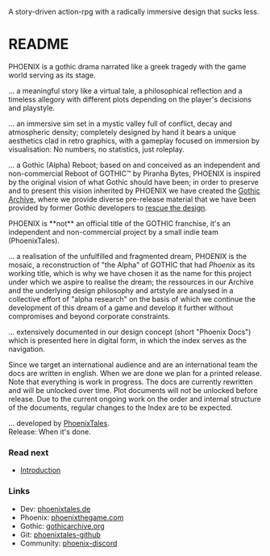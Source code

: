 <p class="suptext">A story-driven action-rpg with a 
radically immersive design that sucks less.</p>


# README

PHOENIX is a gothic drama narrated like a greek tragedy with the game world serving as its stage.  

... a meaningful story like a virtual tale, a philosophical reflection and a timeless allegory with different plots depending on the player's decisions and playstyle.  
 
... an immersive sim set in a mystic valley full of conflict, decay and atmospheric density; completely designed by hand it bears a unique aesthetics clad in retro graphics, with a gameplay focused on immersion by visualisation: No numbers, no statistics, just roleplay.

... a Gothic (Alpha) Reboot; based on and conceived as an independent and non-commercial Reboot of GOTHIC&trade; by Piranha Bytes, PHOENIX is inspired by the original vision of what Gothic should have been; in order to preserve and to present this vision inherited by PHOENIX we have created the [Gothic Archive](https://gothicarchive.org), where we provide diverse pre-release material that we have been provided by former Gothic developers to [rescue the design](https://phoenixthegame.com/specials/20thAnniversary/AJourneyToMike.html).

<p class="subtext">PHOENIX is **not** an official title of the GOTHIC franchise, it's an independent and non-commercial project by a small indie team (PhoenixTales).</p>

... a realisation of the unfulfilled and fragmented dream, PHOENIX is the mosaic, a reconstruction of "the Alpha" of GOTHIC that had *Phoenix* as its working title, which is why we have chosen it as the name for this project under which we aspire to realise the dream; the ressources in our Archive and the underlying design philosophy and artstyle are analysed in a collective effort of "alpha research" on the basis of which we continue the development of this dream of a game and develop it further without compromises and beyond corporate constraints.   

... extensively documented in our design concept (short "Phoenix Docs") which is presented here in digital form, in which the index serves as the navigation.  

<p class="subtext">Since we target an international audience and are an international team the docs are written in english. When we are done we plan for a printed release. 
Note that everything is work in progress. The docs are currently rewritten and will be unlocked over time. Plot documents will not be unlocked before release. Due to the current ongoing work on the order and internal structure of the documents, regular changes to the Index are to be expected.</p>

... developed by [PhoenixTales](https://phoenixtales.de).  
Release: When it's done. 


### Read next 

* [Introduction](/vision/introduction.md)





### Links

* Dev: [phoenixtales.de](https://phoenixtales.de)
* Phoenix: [phoenixthegame.com](https://phoenixthegame.com)
* Gothic: [gothicarchive.org](https://gothicarchive.org)
* Git: [phoenixtales-github](https://github.com/PhoenixTales)
* Community: [phoenix-discord](https://discord.gg/CK4VAR7fpH)

